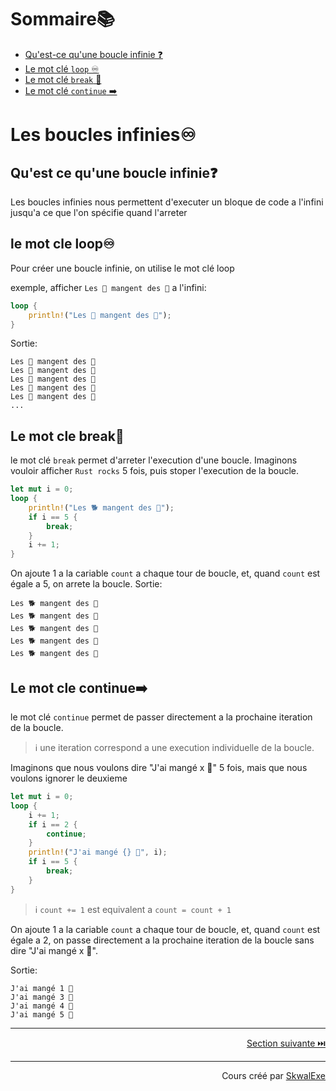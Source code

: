 # Sommaire📚
- [Qu'est-ce qu'une boucle infinie ❓](#quest-ce-quune-boucle-infinie)
- [Le mot clé `loop` ♾️](#le-mot-cle-loop)
- [Le mot clé `break` 🛑](#le-mot-cle-break)
- [Le mot clé `continue` ➡️](#le-mot-cle-continue)

# Les boucles infinies♾️
## Qu'est ce qu'une boucle infinie❓
Les boucles infinies nous permettent d'executer un bloque de code a l'infini jusqu'a ce que l'on spécifie quand l'arreter
## le mot cle loop♾️
Pour créer une boucle infinie, on utilise le mot clé loop 

exemple, afficher `Les 🐒 mangent des 🍌` a l'infini:
```rust
loop {
    println!("Les 🐒 mangent des 🍌");
}
```
Sortie:
```
Les 🐒 mangent des 🍌
Les 🐒 mangent des 🍌
Les 🐒 mangent des 🍌
Les 🐒 mangent des 🍌
Les 🐒 mangent des 🍌
...
```
## Le mot cle break🛑
le mot clé `break` permet d'arreter l'execution d'une boucle.
Imaginons vouloir afficher `Rust rocks` 5 fois, puis stoper l'execution de la boucle.
```rust
let mut i = 0;
loop {
    println!("Les 🐕 mangent des 🌭");
    if i == 5 {
        break;
    }
    i += 1;
}
```
On ajoute 1 a la cariable `count` a chaque tour de boucle, et, quand `count` est égale a 5, on arrete la boucle.
Sortie:
```
Les 🐕 mangent des 🌭
Les 🐕 mangent des 🌭
Les 🐕 mangent des 🌭
Les 🐕 mangent des 🌭
Les 🐕 mangent des 🌭
```

## Le mot cle continue➡️
le mot clé `continue` permet de passer directement a la prochaine iteration de la boucle.
> ℹ️ une iteration correspond a une execution individuelle de la boucle.

Imaginons que nous voulons dire "J'ai mangé x 🥭" 5 fois, mais que nous voulons ignorer le deuxieme
```rust
let mut i = 0;
loop {
    i += 1;
    if i == 2 {
        continue;
    }
    println!("J'ai mangé {} 🥭", i);
    if i == 5 {
        break;
    }
}
```

> ℹ️ `count += 1` est equivalent a `count = count + 1`

On ajoute 1 a la cariable `count` a chaque tour de boucle, et, quand `count` est égale a 2, on passe directement a la prochaine iteration de la boucle sans dire "J'ai mangé x 🥭".

Sortie:
```
J'ai mangé 1 🥭
J'ai mangé 3 🥭
J'ai mangé 4 🥭
J'ai mangé 5 🥭
```


---

<p align="right"><a href="https://github.com/SkwalExe/apprendre-rust/tree/main/cours/les-boucles-while">Section suivante ⏭️</a></p>

---


<p align="right">Cours créé par <a href="https://github.com/SkwalExe/" target="_blank">SkwalExe</a></p>